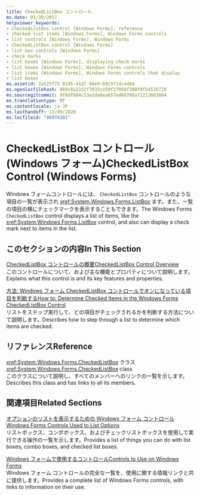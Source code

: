 ```yaml
---
title: CheckedListBox コントロール
ms.date: 03/30/2017
helpviewer_keywords:
- CheckedListBox control [Windows Forms], reference
- checked list items [Windows Forms], Windows Forms controls
- list controls [Windows Forms], Windows Forms
- CheckedListBox control [Windows Forms]
- list box controls [Windows Forms]
- check marks
- list boxes [Windows Forms], displaying check marks
- list boxes [Windows Forms], Windows Forms controls
- list items [Windows Forms], Windows Forms controls that display
- list boxes
ms.assetid: 2a525f72-0245-41d7-94e9-b9c971dc4484
ms.openlocfilehash: 069c0a2332f7035ce59f17058f388f9fb452b720
ms.sourcegitcommit: 9f6df084c53a3da0ea657ed0d708a72213683084
ms.translationtype: MT
ms.contentlocale: ja-JP
ms.lasthandoff: 12/09/2020
ms.locfileid: "96974301"
---
```

# <a name="checkedlistbox-control-windows-forms"></a><span data-ttu-id="1134b-102">CheckedListBox コントロール (Windows フォーム)</span><span class="sxs-lookup"><span data-stu-id="1134b-102">CheckedListBox Control (Windows Forms)</span></span>
<span data-ttu-id="1134b-103">Windows フォームコントロールには、 `CheckedListBox` コントロールのような項目の一覧が表示され <xref:System.Windows.Forms.ListBox> ます。また、一覧の項目の横にチェックマークを表示することもできます。</span><span class="sxs-lookup"><span data-stu-id="1134b-103">The Windows Forms `CheckedListBox` control displays a list of items, like the <xref:System.Windows.Forms.ListBox> control, and also can display a check mark next to items in the list.</span></span>  
  
## <a name="in-this-section"></a><span data-ttu-id="1134b-104">このセクションの内容</span><span class="sxs-lookup"><span data-stu-id="1134b-104">In This Section</span></span>  
 [<span data-ttu-id="1134b-105">CheckedListBox コントロールの概要</span><span class="sxs-lookup"><span data-stu-id="1134b-105">CheckedListBox Control Overview</span></span>](checkedlistbox-control-overview-windows-forms.md)  
 <span data-ttu-id="1134b-106">このコントロールについて、および主な機能とプロパティについて説明します。</span><span class="sxs-lookup"><span data-stu-id="1134b-106">Explains what this control is and its key features and properties.</span></span>  
  
 [<span data-ttu-id="1134b-107">方法: Windows フォーム CheckedListBox コントロールでオンになっている項目を判断する</span><span class="sxs-lookup"><span data-stu-id="1134b-107">How to: Determine Checked Items in the Windows Forms CheckedListBox Control</span></span>](how-to-determine-checked-items-in-the-windows-forms-checkedlistbox-control.md)  
 <span data-ttu-id="1134b-108">リストをステップ実行して、どの項目がチェックされるかを判断する方法について説明します。</span><span class="sxs-lookup"><span data-stu-id="1134b-108">Describes how to step through a list to determine which items are checked.</span></span>  
  
## <a name="reference"></a><span data-ttu-id="1134b-109">リファレンス</span><span class="sxs-lookup"><span data-stu-id="1134b-109">Reference</span></span>  
 <span data-ttu-id="1134b-110"><xref:System.Windows.Forms.CheckedListBox> クラス</span><span class="sxs-lookup"><span data-stu-id="1134b-110"><xref:System.Windows.Forms.CheckedListBox> class</span></span>  
 <span data-ttu-id="1134b-111">このクラスについて説明し、すべてのメンバーへのリンクの一覧を示します。</span><span class="sxs-lookup"><span data-stu-id="1134b-111">Describes this class and has links to all its members.</span></span>  
  
## <a name="related-sections"></a><span data-ttu-id="1134b-112">関連項目</span><span class="sxs-lookup"><span data-stu-id="1134b-112">Related Sections</span></span>  
 [<span data-ttu-id="1134b-113">オプションのリストを表示するための Windows フォーム コントロール</span><span class="sxs-lookup"><span data-stu-id="1134b-113">Windows Forms Controls Used to List Options</span></span>](windows-forms-controls-used-to-list-options.md)  
 <span data-ttu-id="1134b-114">リストボックス、コンボボックス、およびチェックリストボックスを使用して実行できる操作の一覧を示します。</span><span class="sxs-lookup"><span data-stu-id="1134b-114">Provides a list of things you can do with list boxes, combo boxes, and checked list boxes.</span></span>  
  
 [<span data-ttu-id="1134b-115">Windows フォームで使用するコントロール</span><span class="sxs-lookup"><span data-stu-id="1134b-115">Controls to Use on Windows Forms</span></span>](controls-to-use-on-windows-forms.md)  
 <span data-ttu-id="1134b-116">Windows フォーム コントロールの完全な一覧を、使用に関する情報リンクと共に提供します。</span><span class="sxs-lookup"><span data-stu-id="1134b-116">Provides a complete list of Windows Forms controls, with links to information on their use.</span></span>

